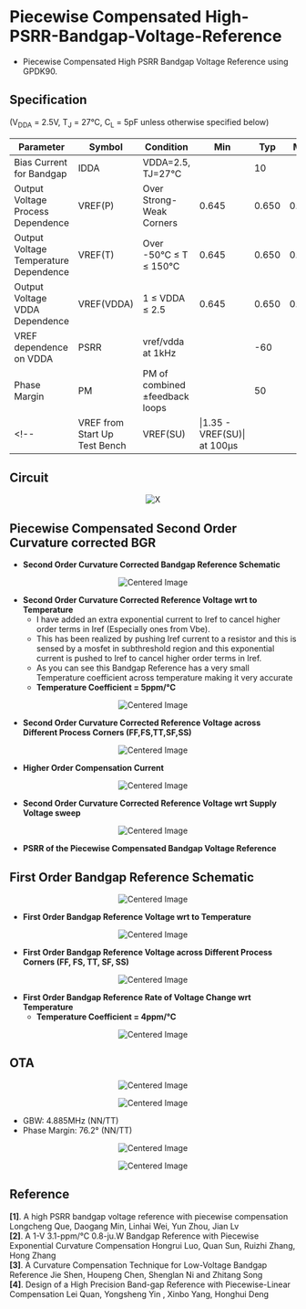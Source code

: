 # Piecewise Compensated High-PSRR-Bandgap-Voltage-Reference

- Piecewise Compensated High PSRR Bandgap Voltage Reference using GPDK90. 

## Specification
(V<sub>DDA</sub> = 2.5V, T<sub>J</sub> = 27°C, C<sub>L</sub> = 5pF unless otherwise specified below)

| Parameter                              | Symbol      | Condition                          | Min  | Typ  | Max  | Units |
|----------------------------------------|-------------|------------------------------------|------|------|------|-------|
| Bias Current for Bandgap               | IDDA        | VDDA=2.5, TJ=27°C                 |      | 10   |      | µA    |
| Output Voltage Process Dependence      | VREF(P)     | Over Strong-Weak Corners          | 0.645 | 0.650| 0.655| V     |
| Output Voltage Temperature Dependence  | VREF(T)     | Over -50°C ≤ T ≤ 150°C            | 0.645| 0.650| 0.655| V     |
| Output Voltage VDDA Dependence         | VREF(VDDA)  | 1 ≤ VDDA ≤ 2.5                    | 0.645| 0.650| 0.655|  V     |
| VREF dependence on VDDA                | PSRR        | vref/vdda at 1kHz                 |      | -60  |      | dB    |
| Phase Margin                           | PM          | PM of combined ±feedback loops    |      |  50  |      | Deg   |
<!--| VREF from Start Up Test Bench          | VREF(SU)    | \|1.35 - VREF(SU)\| at 100µs      |      |      | 10   | mV    | --> 

## Circuit
<p align="center">
  <img src="https://github.com/user-attachments/assets/a5326e8c-8563-4fb8-977d-4a9b34e025ba" alt="X">
</p>

## Piecewise Compensated Second Order Curvature corrected BGR
- **Second Order Curvature Corrected Bandgap Reference Schematic**
<p align="center">
  <img src="https://github.com/user-attachments/assets/ff6e6bf6-733e-461a-ac23-5595cf6b1d97" alt="Centered Image">
</p>

- **Second Order Curvature Corrected Reference Voltage wrt to Temperature**<br>
     - I have added an extra exponential current to Iref to cancel higher order terms in Iref (Especially ones from Vbe).<br>
     - This has been realized by pushing Iref current to a resistor and this is sensed by a mosfet in subthreshold region and this exponential current is pushed to Iref to cancel higher order terms in Iref.<br>
     - As you can see this Bandgap Reference has a very small Temperature coefficient across temperature making it very accurate<br>
     - **Temperature Coefficient = 5ppm/°C**<br>
<p align="center">
  <img src="https://github.com/user-attachments/assets/1b80d940-3ce1-41d8-8bd0-170feee953a5" alt="Centered Image">
</p>

- **Second Order Curvature Corrected Reference Voltage across Different Process Corners (FF,FS,TT,SF,SS)**
<p align="center">
  <img src="https://github.com/user-attachments/assets/e93fa2a8-b90c-47e0-9e59-2e60372731ca" alt="Centered Image">
</p>

- **Higher Order Compensation Current**
<p align="center">
  <img src="https://github.com/user-attachments/assets/c5c4c46c-c343-4af1-8219-5382e04df3c1" alt="Centered Image">
</p>


- **Second Order Curvature Corrected Reference Voltage wrt Supply Voltage sweep**
<p align="center">
  <img src="https://github.com/user-attachments/assets/1bbd5559-3357-4e8e-a73f-d4fa7126d1e9" alt="Centered Image">
</p>

- **PSRR of the Piecewise Compensated Bandgap Voltage Reference**


## First Order Bandgap Reference Schematic
<p align="center">
  <img src="https://github.com/user-attachments/assets/ab9723e8-e332-417d-8fc6-dd6d3e69cd26" alt="Centered Image">
</p>

- **First Order Bandgap Reference Voltage wrt to Temperature**
<p align="center">
  <img src="https://github.com/user-attachments/assets/98212ab5-0599-4d20-b7f7-460fb5422447" alt="Centered Image">
</p>

   - **First Order Bandgap Reference Voltage across Different Process Corners (FF, FS, TT, SF, SS)** <br>
<p align="center">
  <img src="https://github.com/user-attachments/assets/bcf74cd5-2143-4e4a-ba26-32b5da708089" alt="Centered Image">
</p>

- **First Order Bandgap Reference Rate of Voltage Change wrt Temperature**<br>
    - **Temperature Coefficient = 4ppm/°C**
<p align="center">
  <img src="https://github.com/user-attachments/assets/38e08011-efec-408b-baf4-801ff1f0977f" alt="Centered Image">
</p>

## OTA
<p align="center">
  <img src="https://github.com/user-attachments/assets/bb327439-b8e1-49b4-89c6-18168434c047" alt="Centered Image">
</p>

<p align="center">
  <img src="https://github.com/user-attachments/assets/cb50b8b3-9390-4640-925e-5f813cfbcb6d" alt="Centered Image">
</p>

- GBW: 4.885MHz (NN/TT)
- Phase Margin: 76.2° (NN/TT)

<p align="center">
  <img src="https://github.com/user-attachments/assets/c9df5386-ac4e-46e2-85b2-80d700506657" alt="Centered Image">
</p>

<p align="center">
  <img src="https://github.com/user-attachments/assets/88ed9c41-b1a5-44c1-b955-240f513d79f9" alt="Centered Image">
</p>


## Reference
**[1]**. A high PSRR bandgap voltage reference with piecewise compensation Longcheng Que, Daogang Min, Linhai Wei, Yun Zhou, Jian Lv <br>
**[2]**. A 1-V 3.1-ppm/°C 0.8-ju.W Bandgap Reference with Piecewise Exponential Curvature Compensation Hongrui Luo, Quan Sun, Ruizhi Zhang, Hong Zhang <br>
**[3]**. A Curvature Compensation Technique for Low-Voltage Bandgap Reference Jie Shen, Houpeng Chen, Shenglan Ni and Zhitang Song <br>
**[4]**. Design of a High Precision Band-gap Reference with Piecewise-Linear Compensation Lei Quan, Yongsheng Yin , Xinbo Yang, Honghui Deng <br>

